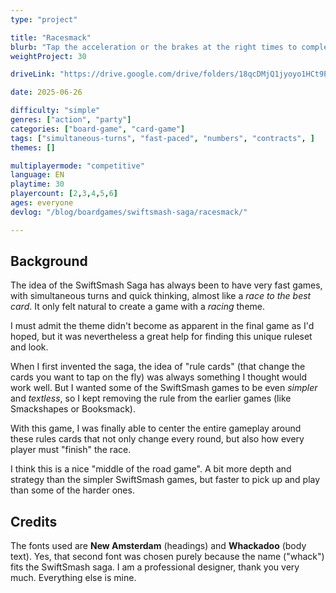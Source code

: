 ```yaml
---
type: "project"

title: "Racesmack"
blurb: "Tap the acceleration or the brakes at the right times to complete a perilous race first."
weightProject: 30

driveLink: "https://drive.google.com/drive/folders/18qcDMjQ1jyoyo1HCt9PxzSPRLdyYylY4"

date: 2025-06-26

difficulty: "simple"
genres: ["action", "party"]
categories: ["board-game", "card-game"]
tags: ["simultaneous-turns", "fast-paced", "numbers", "contracts", ]
themes: []

multiplayermode: "competitive"
language: EN
playtime: 30
playercount: [2,3,4,5,6]
ages: everyone
devlog: "/blog/boardgames/swiftsmash-saga/racesmack/"

---
```


## Background

The idea of the SwiftSmash Saga has always been to have very fast games, with simultaneous turns and quick thinking, almost like a _race to the best card_. It only felt natural to create a game with a _racing_ theme. 

I must admit the theme didn't become as apparent in the final game as I'd hoped, but it was nevertheless a great help for finding this unique ruleset and look.

When I first invented the saga, the idea of "rule cards" (that change the cards you want to tap on the fly) was always something I thought would work well. But I wanted some of the SwiftSmash games to be even _simpler_ and _textless_, so I kept removing the rule from the earlier games (like Smackshapes or Booksmack). 

With this game, I was finally able to center the entire gameplay around these rules cards that not only change every round, but also how every player must "finish" the race.

I think this is a nice "middle of the road game". A bit more depth and strategy than the simpler SwiftSmash games, but faster to pick up and play than some of the harder ones. 

## Credits

The fonts used are **New Amsterdam** (headings) and **Whackadoo** (body text). Yes, that second font was chosen purely because the name ("whack") fits the SwiftSmash saga. I am a professional designer, thank you very much. Everything else is mine.
